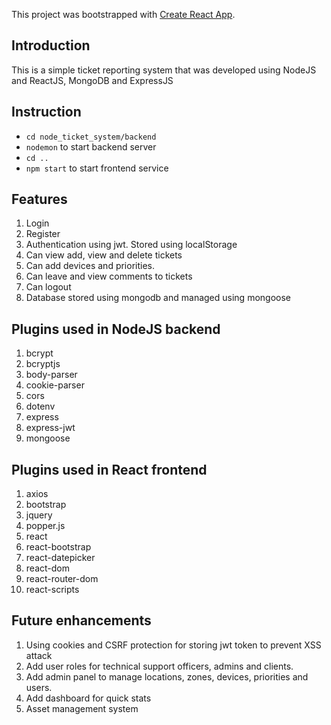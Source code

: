 This project was bootstrapped with [Create React App](https://github.com/facebook/create-react-app).

## Introduction

This is a simple ticket reporting system that was developed using NodeJS and ReactJS, MongoDB and ExpressJS

## Instruction

- `cd node_ticket_system/backend`
- `nodemon` to start backend server
- `cd ..`
- `npm start` to start frontend service


## Features

1. Login
2. Register
3. Authentication using jwt. Stored using localStorage
4. Can view add, view and delete tickets
5. Can add devices and priorities.
6. Can leave and view comments to tickets
7. Can logout
8. Database stored using mongodb and managed using mongoose


## Plugins used in NodeJS backend

1. bcrypt
2. bcryptjs
3. body-parser
4. cookie-parser
5. cors
6. dotenv
7. express
8. express-jwt
9. mongoose

## Plugins used in React frontend

1. axios
2. bootstrap
3. jquery
4. popper.js
5. react
6. react-bootstrap
7. react-datepicker
8. react-dom
9. react-router-dom
10. react-scripts

## Future enhancements

1. Using cookies and CSRF protection for storing jwt token to prevent XSS attack
2. Add user roles for technical support officers, admins and clients.
3. Add admin panel to manage locations, zones, devices, priorities and users.
4. Add dashboard for quick stats
5. Asset management system
